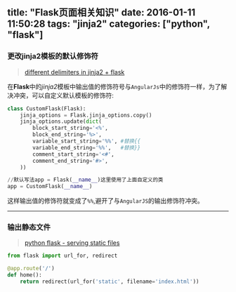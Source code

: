 title: "Flask页面相关知识"
date: 2016-01-11 11:50:28
tags: "jinja2"
categories: ["python", "flask"]
---

### 更改jinja2模板的默认修饰符

> [different delimiters in jinja2 + flask](https://gist.github.com/lost-theory/3925738#file-gistfile1-py-L18)

在**Flask**中的*jinja2*模板中输出值的修饰符号与`AngularJs`中的修饰符一样，为了解决冲突，可以自定义默认模板的修饰符:
```py
class CustomFlask(Flask):
    jinja_options = Flask.jinja_options.copy()
    jinja_options.update(dict(
        block_start_string='<%',
        block_end_string='%>',
        variable_start_string='%%', #替换{{
        variable_end_string='%%',   #替换}}
        comment_start_string='<#',
        comment_end_string='#>',
    ))

//默认写法app = Flask(__name__)这里使用了上面自定义的类
app = CustomFlask(__name__)
```
这样输出值的修饰符就变成了`%%`,避开了与`AngularJS`的输出修饰符冲突。

----

### 输出静态文件

> [python flask - serving static files](http://stackoverflow.com/questions/15883874/python-flask-serving-static-files)

```py
from flask import url_for, redirect

@app.route('/')
def home():
    return redirect(url_for('static', filename='index.html'))
```
